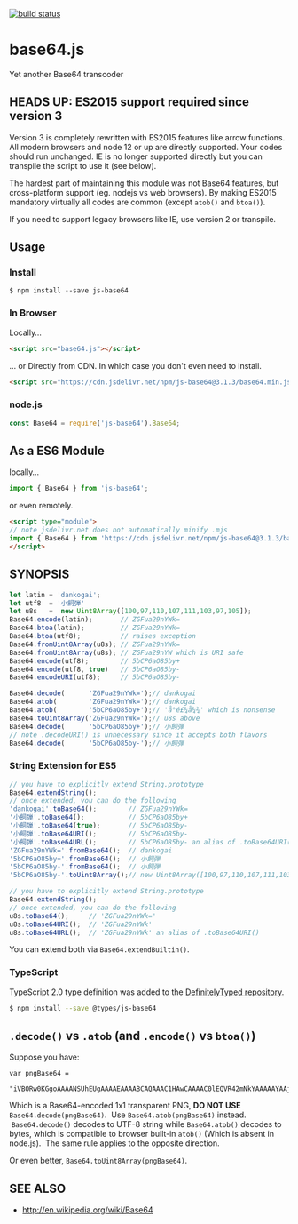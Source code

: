 [![build status](https://secure.travis-ci.org/dankogai/js-base64.png)](http://travis-ci.org/dankogai/js-base64)

# base64.js

Yet another Base64 transcoder

## HEADS UP: ES2015 support required since version 3

Version 3 is completely rewritten with ES2015 features like arrow functions.  All modern browsers and node 12 or up are directly supported.  Your codes should run unchanged.  IE is no longer supported directly but you can transpile the script to use it (see below).

The hardest part of maintaining this module was not Base64 features, but cross-platform support (eg. nodejs vs web browsers).  By making ES2015 mandatory virtually all codes are common (except `atob()` and `btoa()`).

If you need to support legacy browsers like IE, use version 2 or transpile.

## Usage

### Install

```shell
$ npm install --save js-base64
```

### In Browser

Locally…

```html
<script src="base64.js"></script>
```

… or Directly from CDN.  In which case you don't even need to install.

```html
<script src="https://cdn.jsdelivr.net/npm/js-base64@3.1.3/base64.min.js">
```

### node.js

```javascript
const Base64 = require('js-base64').Base64;
```

## As a ES6 Module

locally…

```javascript
import { Base64 } from 'js-base64';
```

or even remotely.

```html
<script type="module">
// note jsdelivr.net does not automatically minify .mjs
import { Base64 } from 'https://cdn.jsdelivr.net/npm/js-base64@3.1.3/base64.mjs';
</script>
```

## SYNOPSIS

```javascript
let latin = 'dankogai';
let utf8  = '小飼弾'
let u8s   =  new Uint8Array([100,97,110,107,111,103,97,105]);
Base64.encode(latin);       // ZGFua29nYWk=
Base64.btoa(latin);         // ZGFua29nYWk=
Base64.btoa(utf8);          // raises exception 
Base64.fromUint8Array(u8s); // ZGFua29nYWk=
Base64.fromUint8Array(u8s); // ZGFua29nYW which is URI safe
Base64.encode(utf8);        // 5bCP6aO85by+
Base64.encode(utf8, true)   // 5bCP6aO85by-
Base64.encodeURI(utf8);     // 5bCP6aO85by-
```

```javascript
Base64.decode(      'ZGFua29nYWk=');// dankogai
Base64.atob(        'ZGFua29nYWk=');// dankogai
Base64.atob(        '5bCP6aO85by+');// 'å°é£¼å¼¾' which is nonsense
Base64.toUint8Array('ZGFua29nYWk=');// u8s above
Base64.decode(      '5bCP6aO85by+');// 小飼弾
// note .decodeURI() is unnecessary since it accepts both flavors
Base64.decode(      '5bCP6aO85by-');// 小飼弾
```

### String Extension for ES5

```javascript
// you have to explicitly extend String.prototype
Base64.extendString();
// once extended, you can do the following
'dankogai'.toBase64();        // ZGFua29nYWk=
'小飼弾'.toBase64();           // 5bCP6aO85by+
'小飼弾'.toBase64(true);       // 5bCP6aO85by-
'小飼弾'.toBase64URI();        // 5bCP6aO85by-
'小飼弾'.toBase64URL();        // 5bCP6aO85by- an alias of .toBase64URI()
'ZGFua29nYWk='.fromBase64();  // dankogai
'5bCP6aO85by+'.fromBase64();  // 小飼弾
'5bCP6aO85by-'.fromBase64();  // 小飼弾
'5bCP6aO85by-'.toUint8Array();// new Uint8Array([100,97,110,107,111,103,97,105])
```

```javascript
// you have to explicitly extend String.prototype
Base64.extendString();
// once extended, you can do the following
u8s.toBase64();     // 'ZGFua29nYWk='
u8s.toBase64URI();  // 'ZGFua29nYWk'
u8s.toBase64URL();  // 'ZGFua29nYWk' an alias of .toBase64URI()
```

You can extend both via `Base64.extendBuiltin()`.

### TypeScript

TypeScript 2.0 type definition was added to the [DefinitelyTyped repository](https://github.com/DefinitelyTyped/DefinitelyTyped).

```bash
$ npm install --save @types/js-base64
```

## `.decode()` vs `.atob` (and `.encode()` vs `btoa()`)

Suppose you have:

```
var pngBase64 = 
  "iVBORw0KGgoAAAANSUhEUgAAAAEAAAABCAQAAAC1HAwCAAAAC0lEQVR42mNkYAAAAAYAAjCB0C8AAAAASUVORK5CYII=";
```

Which is a Base64-encoded 1x1 transparent PNG, **DO NOT USE** `Base64.decode(pngBase64)`.  Use `Base64.atob(pngBase64)` instead.  `Base64.decode()` decodes to UTF-8 string while `Base64.atob()` decodes to bytes, which is compatible to browser built-in `atob()` (Which is absent in node.js).  The same rule applies to the opposite direction.

Or even better, `Base64.toUint8Array(pngBase64)`.

## SEE ALSO

+ http://en.wikipedia.org/wiki/Base64
